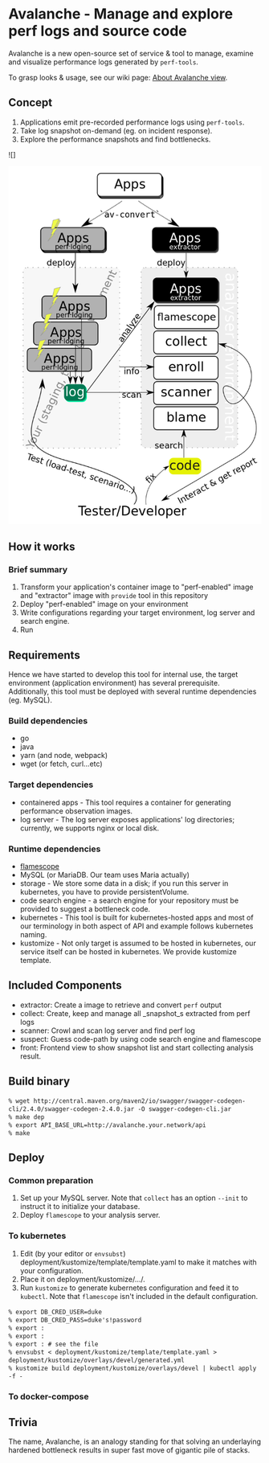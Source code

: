 # Avalanche - Manage and explore perf logs and source code

Avalanche is a new open-source set of service & tool to manage, examine and visualize performance logs generated by `perf-tools`.

To grasp looks & usage, see our wiki page: [About Avalanche view](https://github.com/WorksApplications/Avalanche/wiki/About-Avalanche-view).

## Concept

1. Applications emit pre-recorded performance logs using `perf-tools`.
1. Take log snapshot on-demand (eg. on incident response).
1. Explore the performance snapshots and find bottlenecks.

![]

![system concept image](./avalanche-scheme.png)

## How it works

### Brief summary

1. Transform your application's container image to "perf-enabled" image and "extractor" image with `provide` tool in this repository
1. Deploy "perf-enabled" image on your environment
1. Write configurations regarding your target environment, log server and search engine.
1. Run

## Requirements

Hence we have started to develop this tool for internal use, the target environment (application environment) has several prerequisite.
Additionally, this tool must be deployed with several runtime dependencies (eg. MySQL).

### Build dependencies

- go
- java
- yarn (and node, webpack)
- wget (or fetch, curl...etc)

### Target dependencies

- containered apps - This tool requires a container for generating performance observation images.
- log server - The log server exposes applications' log directories; currently, we supports nginx or local disk.

### Runtime dependencies
- [flamescope](https://github.com/Netflix/flamescope)
- MySQL (or MariaDB. Our team uses Maria actually)
- storage - We store some data in a disk; if you run this server in kubernetes, you have to provide persistentVolume.
- code search engine - a search engine for your repository must be provided to suggest a bottleneck code.
- kubernetes - This tool is built for kubernetes-hosted apps and most of our terminology in both aspect of API and example follows kubernetes naming.
- kustomize - Not only target is assumed to be hosted in kubernetes, our service itself can be hosted in kubernetes. We provide kustomize template.

## Included Components

- extractor: Create a image to retrieve and convert `perf` output
- collect: Create, keep and manage all _snapshot_s extracted from perf logs
- scanner: Crowl and scan log server and find perf log
- suspect: Guess code-path by using code search engine and flamescope
- front: Frontend view to show snapshot list and start collecting analysis result.

## Build binary

```
% wget http://central.maven.org/maven2/io/swagger/swagger-codegen-cli/2.4.0/swagger-codegen-2.4.0.jar -O swagger-codegen-cli.jar
% make dep
% export API_BASE_URL=http://avalanche.your.network/api
% make
```

## Deploy

### Common preparation

1. Set up your MySQL server. Note that `collect` has an option `--init` to instruct it to initialize your database.
1. Deploy `flamescope` to your analysis server.

### To kubernetes

1. Edit (by your editor or `envsubst`) deployment/kustomize/template/template.yaml to make it matches with your configuration.
1. Place it on deployment/kustomize/.../.
1. Run `kustomize` to generate kubernetes configuration and feed it to `kubectl`. Note that `flamescope` isn't included in the default configuration.

```
% export DB_CRED_USER=duke
% export DB_CRED_PASS=duke's!password
% export :
% export :
% export : # see the file
% envsubst < deployment/kustomize/template/template.yaml > deployment/kustomize/overlays/devel/generated.yml
% kustomize build deployment/kustomize/overlays/devel | kubectl apply -f -

```

### To docker-compose

## Trivia

The name, Avalanche, is an analogy standing for that solving an underlaying hardened bottleneck results in super fast move of gigantic pile of stacks.
